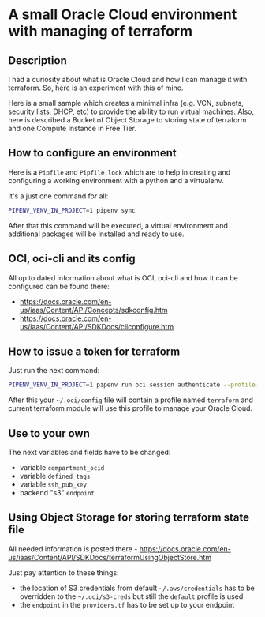 # A small Oracle Cloud environment with managing of terraform

## Description

I had a curiosity about what is Oracle Cloud and how I can manage it with terraform.  So, here is an experiment with this of mine.

Here is a small sample which creates a minimal infra (e.g. VCN, subnets, security lists, DHCP, etc) to provide the ability to run virtual machines.
Also, here is described a Bucket of Object Storage to storing state of terraform and one Compute Instance in Free Tier.

## How to configure an environment

Here is a `Pipfile` and `Pipfile.lock` which are to help in creating and configuring a working environment with a python and a virtualenv.

It's a just one command for all:
```bash
PIPENV_VENV_IN_PROJECT=1 pipenv sync
```

After that this command will be executed, a virtual environment and additional packages will be installed and ready to use.

## OCI, oci-cli and its config

All up to dated information about what is OCI, oci-cli and how it can be configured can be found there:
* https://docs.oracle.com/en-us/iaas/Content/API/Concepts/sdkconfig.htm
* https://docs.oracle.com/en-us/iaas/Content/API/SDKDocs/cliconfigure.htm

## How to issue a token for terraform

Just run the next command:
```bash
PIPENV_VENV_IN_PROJECT=1 pipenv run oci session authenticate --profile-name terraform
```
After this your `~/.oci/config` file will contain a profile named `terraform` and current terraform module will use this profile to manage your Oracle Cloud.

## Use to your own

The next variables and fields have to be changed:
  - variable `compartment_ocid`
  - variable `defined_tags`
  - variable `ssh_pub_key`
  - backend "s3" `endpoint`

## Using Object Storage for storing terraform state file

All needed information is posted there - https://docs.oracle.com/en-us/iaas/Content/API/SDKDocs/terraformUsingObjectStore.htm

Just pay attention to these things:
- the location of S3 credentials from default `~/.aws/credentials` has to be overridden to the `~/.oci/s3-creds` but still the `default` profile is used
- the `endpoint` in the `providers.tf` has to be set up to your endpoint
